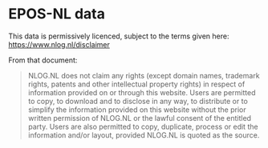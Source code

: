 # EPOS-NL data

This data is permissively licenced, subject to the terms given here: https://www.nlog.nl/disclaimer

From that document:

> NLOG.NL does not claim any rights (except domain names, trademark rights, patents and other intellectual property rights) in respect of information provided on or through this website. Users are permitted to copy, to download and to disclose in any way, to distribute or to simplify the information provided on this website without the prior written permission of NLOG.NL or the lawful consent of the entitled party. Users are also permitted to copy, duplicate, process or edit the information and/or layout, provided NLOG.NL is quoted as the source.
